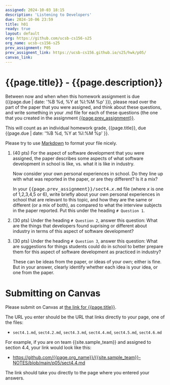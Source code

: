 ```yaml
---
assigned: 2024-10-03 18:15
description: 'Listening to Developers'
due: 2024-10-06 23:59
title: h01
ready: true
layout: default
org: https://github.com/ucsb-cs156-s25
org_name: ucsb-cs156-s25
prev_assignment: P05
prev_assignent_link: https://ucsb-cs156.github.io/s25/hwk/p05/
canvas_link: 
---
```


# {{page.title}} - {{page.description}}


Between now and when when this homework assignment is due
({{page.due |  date: '%B %d, %Y at %l:%M %p' }}),
please read over the part of the paper that you were assigned, and think
about these questions, and write something in your .md file for each
of these questions (the one that you created in the assignment [{{page.prev_assignment}}]({{page.prev_assignent_link}}).

This will count as an individual homework grade, {{page.title}}, due {{page.due |  date: '%B %d, %Y at %l:%M %p' }}.

Please try to use [Markdown](https://ucsb-cs156.github.io/topics/markdown.html) to format your file nicely.

1. (40 pts) For the aspect of software development that you were assigned, the paper describes some aspects of what software development in school is like, vs.
   what it is like in industry.

   Now consider your own personal experiences in school.  Do they line up with what was reported in the paper, or are they different?  Is it a mix?

   In your <tt>{{page.prev_assignment}}/sect4.<i>x</i>.md</tt> file (where <tt><i>x</i></tt> is one of 1,2,3,4,5 or 6),
   write briefly about your own personal experiences in school that are relevant to this topic, and how they are the same or different
 (or a mix of both), as compared to what the interview subjects in the paper reported.  Put this under the heading `# Question 1`.

2. (30 pts) Under the heading `# Question 2`, answer this question: What are the things that developers found suprising or different about industry in terms of
   this aspect of software development?

3. (30 pts) Under the heading `# Question 3`, answer this question: What are suggestions for things students could do in school to better prepare them for
   this aspect of software development as practiced in industry?

   These can be ideas from the paper, or ideas of your own; either is fine.  But in your answer, clearly identify whether each idea is your idea,
   or one from the paper.

# Submitting on Canvas

Please submit on Canvas at [the link for {{page.title}}]({{page.canvas_link}}).

The URL you enter should be the URL that links directly to your page, one of the files:
* `sect4.1.md`, `sect4.2.md`, `sect4.3.md`, `sect4.4.md`, `sect4.5.md`, `sect4.6.md`

For example, if you are on team {{site.sample_team}} and assigned to section 4.4, your link would look like this:

* https://github.com/{{page.org_name}}/{{site.sample_team}}-NOTES/blob/main/p05/sect4.4.md

The link should take you directly to the page where you entered your answers.

